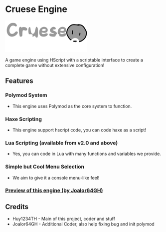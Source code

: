 # Cruese Engine
![logo](logo.png)

A game engine using HScript with a scriptable interface to create a complete game without extensive configuration!

## Features
### Polymod System
- This engine uses Polymod as the core system to function.

### Haxe Scripting
- This engine support hscript code, you can code haxe as a script!

### Lua Scripting (available from v2.0 and above)
- Yes, you can code in Lua with many functions and variables we provide.

### Simple but Cool Menu Selection
- We aim to give it a console menu-like feel!

### [Preview of this engine (by Joalor64GH)](https://www.youtube.com/watch?v=PVLMGLD0sw0)

## Credits
* Huy1234TH - Main of this project, coder and stuff
* Joalor64GH - Additional Coder, also help fixing bug and init polymod
